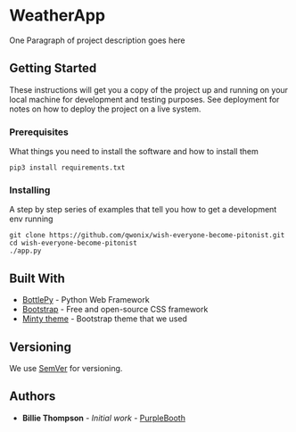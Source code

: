 # WeatherApp

One Paragraph of project description goes here

## Getting Started

These instructions will get you a copy of the project up and running on your local machine for development and testing
purposes. See deployment for notes on how to deploy the project on a live system.

### Prerequisites

What things you need to install the software and how to install them

```
pip3 install requirements.txt
```

### Installing

A step by step series of examples that tell you how to get a development env running

```
git clone https://github.com/qwonix/wish-everyone-become-pitonist.git
cd wish-everyone-become-pitonist
./app.py
```

## Built With

* [BottlePy](https://bottlepy.org/) - Python Web Framework
* [Bootstrap](https://getbootstrap.com/) - Free and open-source CSS framework
* [Minty theme](https://bootswatch.com/minty/) - Bootstrap theme that we used

## Versioning

We use [SemVer](http://semver.org/) for versioning.

## Authors

* **Billie Thompson** - *Initial work* - [PurpleBooth](https://github.com/PurpleBooth)
